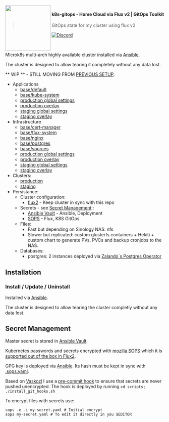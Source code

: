 <img src="https://camo.githubusercontent.com/bd0df216af51c1525f14e62155608e448562cb4033554e001a0ac2009e545aec/68747470733a2f2f726173706265726e657465732e6769746875622e696f2f696d672f6c6f676f2e737667" align="left" width="144px" height="144px"/>

#### k8s-gitops - Home Cloud via Flux v2 | GitOps Toolkit
> GitOps state for my cluster using flux v2

[![Discord](https://img.shields.io/badge/discord-chat-7289DA.svg?maxAge=60&style=flat-square)](https://discord.gg/DNCynrJ)

<br />

Microk8s multi-arch highly available cluster installed via [Ansible](ansible/README.md).

The cluster is designed to allow tearing it completely without any data lost.

** WIP ** - STILL MOVING FROM [PREVIOUS SETUP](https://github.com/angelnu/homecloud).

* Applications
  * [base/default](apps/base/default)
  * [base/kube-system](apps/base/kube-system)
  * [production global settings](clusters/production/apps.yaml)
  * [production overlay](apps/production)
  * [staging global settings](clusters/staging/apps.yaml)
  * [staging overlay](apps/staging)
* Infrastructure
  * [base/cert-manager](infrastructure/base/nginx)
  * [base/flux-system](infrastructure/base/flux-system)
  * [base/nginx](infrastructure/base/nginx)
  * [base/postgres](infrastructure/base/postgres)
  * [base/sources](infrastructure/base/sources)
  * [production global settings](clusters/production/infrastructure.yaml)
  * [production overlay](infrastructure/production)
  * [staging global settings](clusters/staging/infrastructure.yaml)
  * [staging overlay](infrastructure/staging)
* Clusters:
  * [production](clusters/production)
  * [staging](clusters/staging)
* Persistance:
  * Cluster configuration:
    * [flux2](https://github.com/fluxcd/flux2) - Keep cluster in sync with this repo
  * Secrets - see [Secret Management](##-Secret-Management)::
    - [Ansible Vault](ansible) - Ansible, Deployment
    - [SOPS](##-Secret-Management) - Flux, K8S GitOps
  * Files:
    * Fast but depending on Sinology NAS: nfs
    * Slower but replicated: custom glusterfs containers + Hekiti + custom chart to generate PVs, PVCs and backup cronjobs to the NAS.
  * Databases:
    * postgres: 2 instances deployed via [Zalando´s Postgres Operator](https://github.com/zalando/postgres-operator)


## Installation

### Install / Update / Uninstall

Installed via [Ansible](ansible/README.md).

The cluster is designed to allow tearing the cluster completly without any data lost. 

## Secret Management

Master secret is stored in [Ansible Vault](ansible/README.md).

Kubernetes passwords and secrets encrypted with [mozilla SOPS](https://github.com/mozilla/sops) which it is [supported out of the box in Flux2](https://toolkit.fluxcd.io/guides/mozilla-sops/).

GPG key is deployed via [Ansible](ansible/README.md). Its hash must be kept in sync with [.sops.yaml](.sops.yaml).

Based on [Vaskozl](https://github.com/Vaskozl/home-infra) I use a [pre-commit hook](scripts/find-unencrypted-secrets.sh) to ensure that secrets are never pushed unencrypted. The hook is deployed by running `cd scripts; ./install_git_hooks.sh`

To encrypt files with secrets use:

```
sops -e -i my-secret.yaml # Initial encrypt
sops my-secret.yaml # To edit it directly in you $EDITOR
```